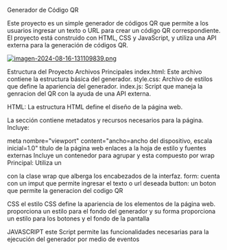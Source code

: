 Generador de Código QR

Este proyecto es un simple generador de códigos QR que permite a los usuarios ingresar un texto o URL para crear un código QR correspondiente. El proyecto está construido con HTML, CSS y JavaScript, y utiliza una API externa para la generación de códigos QR.

[![imagen-2024-08-16-131109839.png](https://i.postimg.cc/15jKfB7q/imagen-2024-08-16-131109839.png)](https://postimg.cc/9ry9kdhm)


Estructura del Proyecto
Archivos Principales
index.html: Este archivo contiene la estructura básica del generador.
style.css: Archivo de estilos que define la apariencia del generador.
index.js: Script que maneja la genracion del QR con la ayuda de una API externa.

HTML:
La estructura HTML define el diseño de la página web.

La sección contiene metadatos y recursos necesarios para la página. Incluye:

meta nombre="viewport" content="ancho=ancho del dispositivo, escala inicial=1.0"
título de la página web
enlaces a la hoja de estilo y fuentes externas
Incluye un contenedor para agrupar y esta compuesto por
 wrap Principal: Utiliza un <div> con la clase wrap que alberga los encabezados de la interfaz.
form: cuenta con un imput que permite ingresar el texto o url deseada
button: un boton que permite la generacion del codigo QR

CSS
el estilo CSS define la apariencia de los elementos de la página web.
 proporciona un  estilo  para  el fondo del generador y su forma 
proporciona un estilo para los botones y el fondo de la pantalla


JAVASCRIPT
este Script permite las funcionalidades necesarias para la ejecución del generador por medio de eventos

